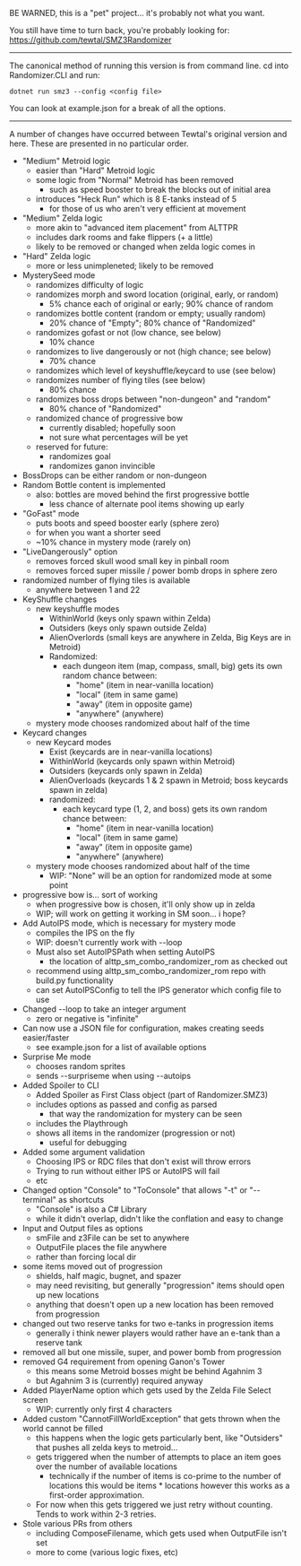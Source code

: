 
BE WARNED, this is a "pet" project... it's probably not what you want.

You still have time to turn back, you're probably looking for:
https://github.com/tewtal/SMZ3Randomizer

-----

The canonical method of running this version is from command line.
cd into Randomizer.CLI and run:

`dotnet run smz3 --config <config file>`

You can look at example.json for a break of all the options.

-----

A number of changes have occurred between Tewtal's original version and here.
These are presented in no particular order.

- "Medium" Metroid logic
    - easier than "Hard" Metroid logic
    - some logic from "Normal" Metroid has been removed
        - such as speed booster to break the blocks out of initial area
    - introduces "Heck Run" which is 8 E-tanks instead of 5
        - for those of us who aren't very efficient at movement
- "Medium" Zelda logic
    - more akin to "advanced item placement" from ALTTPR
    - includes dark rooms and fake flippers (+ a little)
    - likely to be removed or changed when zelda logic comes in
- "Hard" Zelda logic
    - more or less unimpleneted; likely to be removed
- MysterySeed mode
    - randomizes difficulty of logic
    - randomizes morph and sword location (original, early, or random)
        - 5% chance each of original or early; 90% chance of random
    - randomizes bottle content (random or empty; usually random)
        - 20% chance of "Empty"; 80% chance of "Randomized"
    - randomizes gofast or not (low chance, see below)
        - 10% chance
    - randomizes to live dangerously or not (high chance; see below)
        - 70% chance
    - randomizes which level of keyshuffle/keycard to use (see below)
    - randomizes number of flying tiles (see below)
        - 80% chance
    - randomizes boss drops between "non-dungeon" and "random"
        - 80% chance of "Randomized"
    - randomized chance of progressive bow
        - currently disabled; hopefully soon
        - not sure what percentages will be yet
    - reserved for future:
        - randomizes goal
        - randomizes ganon invincible
- BossDrops can be either random or non-dungeon
- Random Bottle content is implemented
    - also: bottles are moved behind the first progressive bottle
        - less chance of alternate pool items showing up early
- "GoFast" mode
    - puts boots and speed booster early (sphere zero)
    - for when you want a shorter seed
    - ~10% chance in mystery mode (rarely on)
- "LiveDangerously" option
    - removes forced skull wood small key in pinball room
    - removes forced super missile / power bomb drops in sphere zero
- randomized number of flying tiles is available
    - anywhere between 1 and 22
- KeyShuffle changes
    - new keyshuffle modes
        - WithinWorld (keys only spawn within Zelda)
        - Outsiders (keys only spawn outside Zelda)
        - AlienOverlords (small keys are anywhere in Zelda, Big Keys are in Metroid)
        - Randomized:
            - each dungeon item (map, compass, small, big) gets its own random chance between:
                - "home" (item in near-vanilla location)
                - "local" (item in same game)
                - "away" (item in opposite game)
                - "anywhere" (anywhere)
    - mystery mode chooses randomized about half of the time
- Keycard changes
    - new Keycard modes
        - Exist (keycards are in near-vanilla locations)
        - WithinWorld (keycards only spawn within Metroid)
        - Outsiders (keycards only spawn in Zelda)
        - AlienOverloads (keycards 1 & 2 spawn in Metroid; boss keycards spawn in zelda)
        - randomized:
            - each keycard type (1, 2, and boss) gets its own random chance between:
                - "home" (item in near-vanilla location)
                - "local" (item in same game)
                - "away" (item in opposite game)
                - "anywhere" (anywhere)
    - mystery mode chooses randomized about half of the time
        - WIP: "None" will be an option for randomized mode at some point
- progressive bow is... sort of working
    - when progressive bow is chosen, it'll only show up in zelda
    - WIP; will work on getting it working in SM soon... i hope?
- Add AutoIPS mode, which is necessary for mystery mode
    - compiles the IPS on the fly
    - WIP: doesn't currently work with --loop
    - Must also set AutoIPSPath when setting AutoIPS
        - the location of alttp_sm_combo_randomizer_rom as checked out
    - recommend using alttp_sm_combo_randomizer_rom repo with build.py functionality
    - can set AutoIPSConfig to tell the IPS generator which config file to use
- Changed --loop to take an integer argument
    - zero or negative is "infinite"
- Can now use a JSON file for configuration, makes creating seeds easier/faster
    - see example.json for a list of available options
- Surprise Me mode
    - chooses random sprites
    - sends --surpriseme when using --autoips
- Added Spoiler to CLI
    - Added Spoiler as First Class object (part of Randomizer.SMZ3)
    - includes options as passed and config as parsed
        - that way the randomization for mystery can be seen
    - includes the Playthrough
    - shows all items in the randomizer (progression or not)
        - useful for debugging
- Added some argument validation
    - Choosing IPS or RDC files that don't exist will throw errors
    - Trying to run without either IPS or AutoIPS will fail
    - etc
- Changed option "Console" to "ToConsole" that allows "-t" or "--terminal" as shortcuts
    - "Console" is also a C# Library
    - while it didn't overlap, didn't like the conflation and easy to change
- Input and Output files as options
    - smFile and z3File can be set to anywhere
    - OutputFile places the file anywhere
    - rather than forcing local dir
- some items moved out of progression
    - shields, half magic, bugnet, and spazer
    - may need revisiting, but generally "progression" items should open up new locations
    - anything that doesn't open up a new location has been removed from progression
- changed out two reserve tanks for two e-tanks in progression items
    - generally i think newer players would rather have an e-tank than a reserve tank
- removed all but one missile, super, and power bomb from progression
- removed G4 requirement from opening Ganon's Tower
    - this means some Metroid bosses might be behind Agahnim 3
    - but Agahnim 3 is (currently) required anyway
- Added PlayerName option which gets used by the Zelda File Select screen
    - WIP: currently only first 4 characters
- Added custom "CannotFillWorldException" that gets thrown when the world cannot be filled
    - this happens when the logic gets particularly bent, like "Outsiders" that pushes all zelda
        keys to metroid...
    - gets triggered when the number of attempts to place an item goes over the number of available locations
        - technically if the number of items is co-prime to the number of locations this would be items * locations
            however this works as a first-order approximation.
    - For now when this gets triggered we just retry without counting. Tends to work within 2-3 retries.
- Stole various PRs from others
    - including ComposeFilename, which gets used when OutputFile isn't set
    - more to come (various logic fixes, etc)
